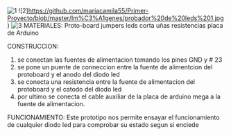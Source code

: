 
![1](https://github.com/mariacamila55/Primer-Proyecto/blob/master/Im%C3%A1genes/PROBADOR%20DE%20LEDS%202.jpg)
![2]https://github.com/mariacamila55/Primer-Proyecto/blob/master/Im%C3%A1genes/probador%20de%20leds%201.jpg)
![3](https://github.com/mariacamila55/Primer-Proyecto/blob/master/Im%C3%A1genes/probador%202.jpeg)
 MATERIALES:
 Proto-board
 jumpers
 leds
 corta uñas
 resistencias 
 placa de Arduino

CONSTRUCCION:
1. se conectan las fuentes de alimentacion tomando los pines GND y # 23
2. se pone un puente de conneccion entre la fuente de alimentcion del protoboard y el anodo del diodo led 
3. se conecta una resistencia entre la fuente de alimentacion del protoboard y el catodo del diodo led 
4. por ultimo se conecta el cable auxiliar de la placa de arduino mega a la fuente de alimentacion. 

FUNCIONAMIENTO:
Este prototipo nos permite ensayar el funcionamiento de cualquier diodo led para comprobar su estado segun si enciede 
